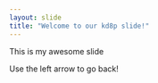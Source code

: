 ```yaml
---
layout: slide
title: "Welcome to our kd8p slide!"
---
```

This is my awesome slide

Use the left arrow to go back!
